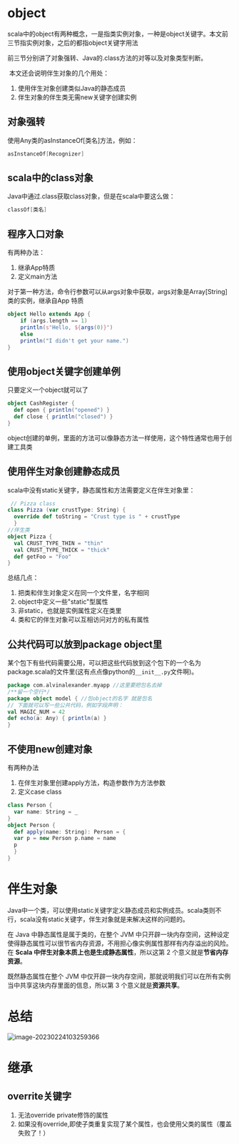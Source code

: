 # object

​      scala中的object有两种概念，一是指类实例对象，一种是object关键字。本文前三节指实例对象，之后的都指object关键字用法

前三节分别讲了对象强转、Java的.class方法的对等以及对象类型判断。

​      本文还会说明伴生对象的几个用处： 

1. 使用伴生对象创建类似Java的静态成员
2. 伴生对象的伴生类无需new关键字创建实例

## 对象强转

使用Any类的asInstanceOf[类名]方法，例如：

```scala
asInstanceOf[Recognizer]
```

## scala中的class对象

Java中通过.class获取class对象，但是在scala中要这么做：

```scala
classOf[类名]
```

## 程序入口对象

有两种办法：

1. 继承App特质
2. 定义main方法

对于第一种方法，命令行参数可以从args对象中获取，args对象是Array[String]类的实例，继承自App 特质

```scala
object Hello extends App {
    if (args.length == 1)
    println(s"Hello, ${args(0)}")
    else
    println("I didn't get your name.")
}
```



## 使用object关键字创建单例

只要定义一个object就可以了

```scala
object CashRegister {
  def open { println("opened") } 
  def close { println("closed") }
}
```

object创建的单例，里面的方法可以像静态方法一样使用，这个特性通常也用于创建工具类

## 使用伴生对象创建静态成员

scala中没有static关键字，静态属性和方法需要定义在伴生对象里：

```scala
 // Pizza class
class Pizza (var crustType: String) {
  override def toString = "Crust type is " + crustType
  }
//伴生类
object Pizza {
  val CRUST_TYPE_THIN = "thin" 
  val CRUST_TYPE_THICK = "thick" 
  def getFoo = "Foo"
}
```

总结几点：

1. 把类和伴生对象定义在同一个文件里，名字相同
2. object中定义一些"static"型属性
3. 非static，也就是实例属性定义在类里
4. 类和它的伴生对象可以互相访问对方的私有属性

## 公共代码可以放到package object里

某个包下有些代码需要公用，可以把这些代码放到这个包下的一个名为package.scala的文件里(这有点点像python的`__init__.py`文件啊)。

```scala
package com.alvinalexander.myapp //这里要把包名去掉
/**留一个空行*/
package object model { //包object的名字 就是包名
// 下面就可以写一些公共代码，例如字段声明： 
val MAGIC_NUM = 42
def echo(a: Any) { println(a) }
}
```



## 不使用new创建对象

有两种办法

1. 在伴生对象里创建apply方法，构造参数作为方法参数
2. 定义case class

```scala
class Person {
  var name: String = _
}
object Person {
  def apply(name: String): Person = {
  var p = new Person p.name = name
  p
  } 
}
```

# 伴生对象

Java中一个类，可以使用static关键字定义静态成员和实例成员。scala类则不行，scala没有static关键字，伴生对象就是来解决这样的问题的。

在 Java 中静态属性是属于类的，在整个 JVM 中只开辟一块内存空间，这种设定使得静态属性可以很节省内存资源，不用担心像实例属性那样有内存溢出的风险。在 **Scala 中伴生对象本质上也是生成静态属性**，所以这第 2 个意义就是**节省内存资源**。

既然静态属性在整个 JVM 中仅开辟一块内存空间，那就说明我们可以在所有实例当中共享这块内存里面的信息，所以第 3 个意义就是**资源共享**。



# 总结

![image-20230224103259366](https://piggo-picture.oss-cn-hangzhou.aliyuncs.com/image-20230224103259366.png)

# 继承

## overrite关键字

1. 无法override private修饰的属性
2. 如果没有override,即使子类重复实现了某个属性，也会使用父类的属性（覆盖失败了！）

